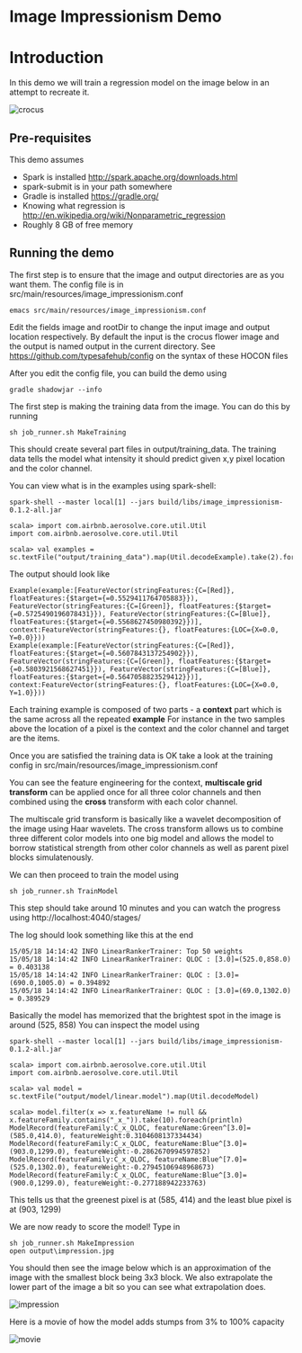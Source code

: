 Image Impressionism Demo
========================

# Introduction

In this demo we will train a regression model on the image below in an attempt to recreate it.

![crocus](crocus.jpg)

## Pre-requisites

This demo assumes

  * Spark is installed http://spark.apache.org/downloads.html
  * spark-submit is in your path somewhere
  * Gradle is installed https://gradle.org/
  * Knowing what regression is http://en.wikipedia.org/wiki/Nonparametric_regression
  * Roughly 8 GB of free memory

## Running the demo

The first step is to ensure that the image and output directories are as you want them.
The config file is in src/main/resources/image_impressionism.conf

`emacs src/main/resources/image_impressionism.conf`

Edit the fields image and rootDir to change the input image and output location respectively.
By default the input is the crocus flower image and the output is named output in the current directory.
See https://github.com/typesafehub/config on the syntax of these HOCON files

After you edit the config file, you can build the demo using

`gradle shadowjar --info`

The first step is making the training data from the image. You can do this by running

`sh job_runner.sh MakeTraining`

This should create several part files in output/training_data. The training data tells
the model what intensity it should predict given x,y pixel location and the color channel.

You can view what is in the examples using spark-shell:

```
spark-shell --master local[1] --jars build/libs/image_impressionism-0.1.2-all.jar 

scala> import com.airbnb.aerosolve.core.util.Util
import com.airbnb.aerosolve.core.util.Util

scala> val examples = sc.textFile("output/training_data").map(Util.decodeExample).take(2).foreach(println)
```

The output should look like

```
Example(example:[FeatureVector(stringFeatures:{C=[Red]}, floatFeatures:{$target={=0.5529411764705883}}), FeatureVector(stringFeatures:{C=[Green]}, floatFeatures:{$target={=0.5725490196078431}}), FeatureVector(stringFeatures:{C=[Blue]}, floatFeatures:{$target={=0.5568627450980392}})], context:FeatureVector(stringFeatures:{}, floatFeatures:{LOC={X=0.0, Y=0.0}}))
Example(example:[FeatureVector(stringFeatures:{C=[Red]}, floatFeatures:{$target={=0.5607843137254902}}), FeatureVector(stringFeatures:{C=[Green]}, floatFeatures:{$target={=0.5803921568627451}}), FeatureVector(stringFeatures:{C=[Blue]}, floatFeatures:{$target={=0.5647058823529412}})], context:FeatureVector(stringFeatures:{}, floatFeatures:{LOC={X=0.0, Y=1.0}}))
```

Each training example is composed of two parts - a **context** part which is the same across all the repeated **example**
For instance in the two samples above the location of a pixel is the context and the color channel and target are the items.

Once you are satisfied the training data is OK take a look at the training config in src/main/resources/image_impressionism.conf

You can see the feature engineering for the context, **multiscale grid transform** can be applied once for all three color channels
and then combined using the **cross** transform with each color channel.

The multiscale grid transform is basically like a wavelet decomposition of the image using Haar wavelets.
The cross transform allows us to combine three different color models into one big model and allows
the model to borrow statistical strength from other color channels as well as parent pixel blocks simulatenously.

We can then proceed to train the model using

`sh job_runner.sh TrainModel`

This step should take around 10 minutes and you can watch the progress using http://localhost:4040/stages/

The log should look something like this at the end

```
15/05/18 14:14:42 INFO LinearRankerTrainer: Top 50 weights
15/05/18 14:14:42 INFO LinearRankerTrainer: QLOC : [3.0]=(525.0,858.0) = 0.403138
15/05/18 14:14:42 INFO LinearRankerTrainer: QLOC : [3.0]=(690.0,1005.0) = 0.394892
15/05/18 14:14:42 INFO LinearRankerTrainer: QLOC : [3.0]=(69.0,1302.0) = 0.389529
```

Basically the model has memorized that the brightest spot in the image is around (525, 858)
You can inspect the model using

```
spark-shell --master local[1] --jars build/libs/image_impressionism-0.1.2-all.jar 

scala> import com.airbnb.aerosolve.core.util.Util
import com.airbnb.aerosolve.core.util.Util

scala> val model = sc.textFile("output/model/linear.model").map(Util.decodeModel)

scala> model.filter(x => x.featureName != null && x.featureFamily.contains("_x_")).take(10).foreach(println)
ModelRecord(featureFamily:C_x_QLOC, featureName:Green^[3.0]=(585.0,414.0), featureWeight:0.3104608137334434)
ModelRecord(featureFamily:C_x_QLOC, featureName:Blue^[3.0]=(903.0,1299.0), featureWeight:-0.2862670994597852)
ModelRecord(featureFamily:C_x_QLOC, featureName:Blue^[7.0]=(525.0,1302.0), featureWeight:-0.27945106948968673)
ModelRecord(featureFamily:C_x_QLOC, featureName:Blue^[3.0]=(900.0,1299.0), featureWeight:-0.277188942233763)
```

This tells us that the greenest pixel is at (585, 414) and the least blue pixel is at (903, 1299)

We are now ready to score the model! Type in

```
sh job_runner.sh MakeImpression
open output\impression.jpg
```

You should then see the image below which is an approximation of the image with the smallest block being 3x3 block.
We also extrapolate the lower part of the image a bit so you can see what extrapolation does.

![impression](impression.jpg)

Here is a movie of how the model adds stumps from 3% to 100% capacity

![movie](movie.gif)